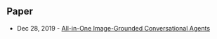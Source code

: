 ## Paper
- Dec 28, 2019 - [All-in-One Image-Grounded Conversational Agents](https://arxiv.org/abs/1912.12394)